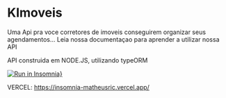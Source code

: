 # KImoveis
Uma Api pra voce corretores de imoveis conseguirem organizar seus agendamentos... Leia nossa documentaçao para aprender a utilizar nossa API

API construida em NODE.JS, utilizando typeORM

[![Run in Insomnia}](https://insomnia.rest/images/run.svg)](https://insomnia.rest/run/?label=KImoveis&uri=https%3A%2F%2Fraw.githubusercontent.com%2FMatheusRic%2FKImoveis%2Fmain%2Fconfig.json)

VERCEL: https://insomnia-matheusric.vercel.app/
